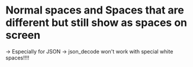 # Normal spaces and Spaces that are different but still show as spaces on screen

-> Especially for JSON -> json_decode won't work with special white spaces!!!!

